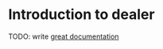 # Introduction to dealer

TODO: write [great documentation](http://jacobian.org/writing/what-to-write/)

